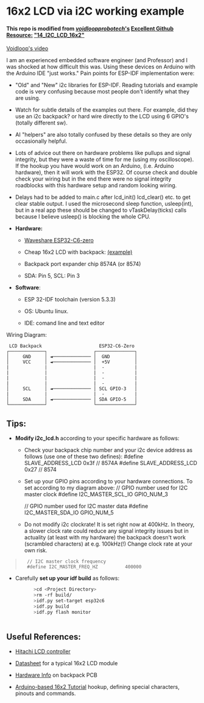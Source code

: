 # 16x2 LCD via i2C working example
#### This  repo is modified from [*voidloopprobotech*'s](https://github.com/voidlooprobotech) [Excellent Github Resource:](https://github.com/voidlooprobotech/ESP32_ESP-IDF_Code/tree/main/14_I2C_LCD_16x2)      ["14_I2C_LCD_16x2"](https://github.com/voidlooprobotech/ESP32_ESP-IDF_Code/tree/main/14_I2C_LCD_16x2)

[Voidloop's  video](https://www.youtube.com/watch?v=L955fIgIHu8)


I am an experienced embedded software engineer (and Professor) and I was shocked at how difficult this was.    Using these devices on Arduino with the Arduino IDE "just works."    Pain points for ESP-IDF implementation were:

- "Old" and "New" i2c libraries for ESP-IDF.    Reading tutorials and example code is very confusing because most people don't identify what they are using. 
- Watch for subtle details of the examples out there.  For example, did they use an i2c backpack? or hard wire directly  to the LCD using 6 GPIO's (totally different sw). 
- AI "helpers" are also totally confused by these details so they are only occasionally helpful.
- Lots of advice out there on hardware problems like pullups and signal integrity, but they were a waste of time for me (using my oscilloscope).    If the hookup you have would work on an Arduino, (i.e. Arduino hardware), then it will work with the ESP32.   Of course check and double check your wiring but in the end there were no signal integrity roadblocks with this hardware setup and random looking wiring.
- Delays had to be added to main.c after lcd_init() lcd_clear() etc. to get clear stable output.  I used the microsecond sleep function, usleep(int), but in a real app these should be changed to vTaskDelay(ticks) calls because I believe usleep() is blocking the whole CPU. 

-  **Hardware:** 

    -  [Waveshare ESP32-C6-zero](https://www.waveshare.com/wiki/ESP32-C6-Zero)
    

    -  Cheap 16x2 LCD with backpack: [(example)](https://www.amazon.com/GeeekPi-Character-Backlight-Raspberry-Electrical/dp/B07S7PJYM6/ref=sr_1_5?adgrpid=1238050438773692&hvadid=77378320683510&hvbmt=bp&hvdev=c&hvlocphy=111279&hvnetw=s&hvqmt=p&hvtargid=kwd-77378420155715%3Aloc-190&hydadcr=9279_13641273&mcid=0ed11c3b48fd384eb13fcc365913a001&sr=8-5])

    -  Backpack port expander chip 8574A (or 8574)  

    -  SDA: Pin 5,  SCL: Pin 3

- **Software**: 
    
   - ESP 32-IDF toolchain (version     5.3.3)
       
   - OS: Ubuntu linux. 
              
   - IDE:  comand line and text editor
       
 Wiring Diagram:
 
  
```
 LCD Backpack                     ESP32-C6-Zero
┌─────────────┐                 ┌──────────────┐
│     GND     │ ◄────────────── │  GND         │
│     VCC     │ ◄────────────── │  +5V         │
|             |                 |  -           |
|             |                 |  -           |
|             |                 |  -           |
|             |                 |  -           |
│     SCL     │ ◄────────────── │ SCL GPIO-3   │
|             |                 |  -           |
│     SDA     │ ◄────────────── │ SDA GPIO-5   │
└─────────────┘                 └──────────────┘
```

 

## Tips:



-  **Modify i2c_lcd.h** according to your specific hardware as follows:
    
    - Check your backpack chip number and your i2c device address as follows (use one of these two
    defines):
         #define SLAVE_ADDRESS_LCD 0x3f      // 8574A
         #define SLAVE_ADDRESS_LCD 0x27      // 8574
    
   - Set up your GPIO pins according to your hardware connections.   To set according to my diagram above: 
	   // GPIO number used for I2C master clock
	   #define I2C_MASTER_SCL_IO           GPIO_NUM_3
	
	   // GPIO number used for I2C master data
	   #define I2C_MASTER_SDA_IO           GPIO_NUM_5

   - Do not modify i2c clockrate!   It is set right now  at 400kHz.  In theory, a slower 
clock rate could reduce any signal integrity issues but in actuality (at least with my hardware) the backpack doesn't work (scrambled characters) at e.g. 100kHz(!)     Change clock rate at your own risk. 
>       // I2C master clock frequency
>       #define I2C_MASTER_FREQ_HZ          400000
  
- Carefully **set up your idf build** as follows:
```bash
          >cd <Project Directory>
		  >rm -rf build/
		  >idf.py set-target esp32c6
		  >idf.py build
		  >idf.py flash monitor
	 
```

## Useful References:

- [Hitachi LCD controller](https://cdn.sparkfun.com/assets/9/5/f/7/b/HD44780.pdf)

- [Datasheet](https://pdf.direnc.net/upload/tc1602a.pdf) for a typical 16x2 LCD module

- [Hardware Info](https://alselectro.wordpress.com/2016/05/12/serial-lcd-i2c-module-pcf8574/) on backpack PCB 

- [Arduino-based 16x2 Tutorial](https://www.electronicsforu.com/technology-trends/learn-electronics/16x2-lcd-pinout-diagram) hookup, defining special characters, pinouts and commands. 



 
